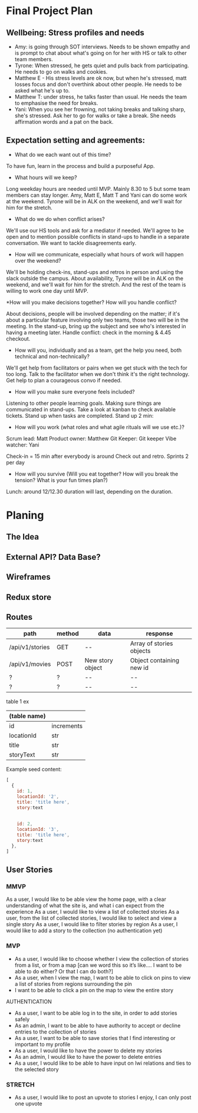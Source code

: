# Final Project Plan

## Wellbeing: Stress profiles and needs
* Amy:  is going through SOT interviews. Needs to be shown empathy and is prompt to chat about what's going on for her with HS or talk to other team members.
* Tyrone: When stressed, he gets quiet and pulls back from participating. He needs to go on walks and cookies.
* Matthew E -  His stress levels are ok now, but when he's stressed,  matt losses focus and don't overthink about other people. He needs to be asked what he's up to.
* Matthew T: under stress, he talks faster than usual. He needs the team to emphasise the need for breaks.
* Yani: When you see her frowning, not taking breaks and talking sharp, she's stressed. Ask her to go for walks or take a break. She needs affirmation words and a pat on the back.

## Expectation setting and agreements:

* What do we each want out of this time? 

To have fun, learn in the process and build a purposeful App.

* What hours will we keep?

Long weekday hours are needed until MVP. Mainly 8.30 to 5 but some team members can stay longer. Amy, Matt E, Matt T and Yani can do some work at the weekend. Tyrone will be in ALK on the weekend, and we'll wait for him for the stretch.

* What do we do when conflict arises?

We'll use our HS tools and ask for a mediator if needed. We'll agree to be open and to mention possible conflicts in stand-ups to handle in a separate conversation. We want to tackle disagreements early.

* How will we communicate, especially what hours of work will happen over the weekend?

We'll be holding check-ins, stand-ups and retros in person and using the slack outside the campus. About availability, Tyrone will be in ALK on the weekend, and we'll wait for him for the stretch. And the rest of the team is willing to work one day until MVP.  


 *How will you make decisions together? How will you handle conflict?

About decisions, people will be involved depending on the matter; if it's about a particular feature involving only two teams, those two will be in the meeting. In the stand-up, bring up the subject and see who's interested in having a meeting later.
Handle conflict: check in the morning & 4.45 checkout.
 
* How will you, individually and as a team, get the help you need, both technical and non-technically?

We'll get help from facilitators or pairs when we get stuck with the tech for too long. Talk to the facilitator when we don't think it's the right technology. Get help to plan a courageous convo if needed.

* How will you make sure everyone feels included?

Listening to other people learning goals. Making sure things are communicated in stand-ups. Take a look at kanban to check available tickets. Stand up when tasks are completed. Stand up 2 min: 


* How will you work (what roles and what agile rituals will we use etc.)?

Scrum lead: Matt
Product owner: Matthew
Git Keeper: Git keeper
Vibe watcher: Yani

Check-in = 15 min after everybody is around
Check out and retro. Sprints  2 per day


* How will you survive (Will you eat together? How will you break the tension? What is your fun times plan?)

 Lunch:  around 12/12.30 duration will last, depending on the duration.

# Planing

## The Idea

## External API? Data Base?

## Wireframes

## Redux store

## Routes

| path | method | data | response |
|---|---|---|---|
| /api/v1/stories | GET | -- | Array of stories objects |
| /api/v1/movies | POST | New story object | Object containing new id |
| ?| ?| -- | -- |
| ?| ? | -- | -- |

table 1 ex

| (table name) ||
|---|---|
| id | increments |
| locationId| str |
| title | str |
| storyText| str |



Example seed content: 


```js
[
  { 
    id: 1,
    locationId: '2',
    title: 'title here',
    story:text
    
    
    id: 2,
    locationId: '3',
    title: 'title here',
    story:text
  },
]
```

## User Stories

### MMVP
As a user, I would like to be able view the home page, with a clear understanding of what the site is, and what i can expect from the experience
As a user, I would like to view a list of collected stories
As a user, from the list of collected stories, I would like to select and view a single story
As a user, I would like to filter stories by region
As a user, I would like to add a story to the collection (no authentication yet)

### MVP
	
* As a user, I would like to choose whether I view the collection of stories from a list, or from a map [can we word this so it’s like…. I want to be able to do either? Or that I can do both?]
* As a user, when I view the map, I want to be able to click on pins to view a list of stories from regions surrounding the pin
* I want to be able to click a pin on the map to view the entire story

AUTHENTICATION
* As a user, I want to be able log in to the site, in order to add stories safely
* As an admin, I want to be able to have authority to accept or decline entries to the collection of stories
* As a user, I want to be able to save stories that I find interesting or important to my profile
* As a user, I would like to have the power to delete my stories
* As an admin, I would like to have the power to delete entries
* As a user, I would like to be able to have input on Iwi relations and ties to the selected story

### STRETCH
* As a user, I would like to post an upvote to stories I enjoy, I can only post one upvote


